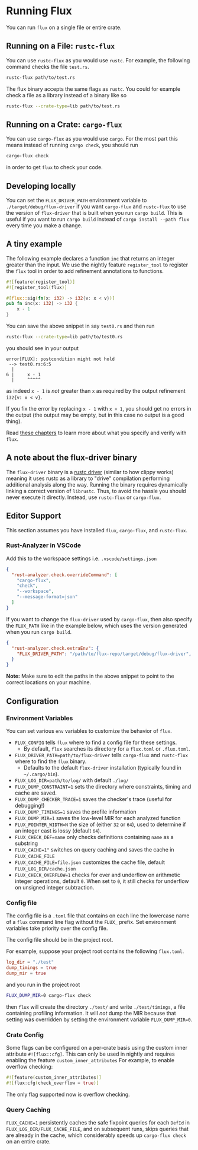 # Running Flux

You can run `flux` on a single file or entire crate.

## Running on a File: `rustc-flux`

You can use `rustc-flux` as you would use `rustc`.
For example, the following command checks the file `test.rs`.

```bash
rustc-flux path/to/test.rs
```

The flux binary accepts the same flags as `rustc`.
You could for example check a file as a library instead of a binary like so

```bash
rustc-flux --crate-type=lib path/to/test.rs
```

## Running on a Crate: `cargo-flux`

You can use `cargo-flux` as you would use `cargo`. For the most part this means
instead of running `cargo check`, you should run

``` bash
cargo-flux check
```

in order to get `flux` to check your code.

## Developing locally

You can set the `FLUX_DRIVER_PATH` environment variable to `./target/debug/flux-driver` if you
want `cargo-flux` and `rustc-flux` to use the version of `flux-driver` that is built
when you run `cargo build`. This is useful if you want to run `cargo build` instead
of `cargo install --path flux` every time you make a change.

## A tiny example

The following example declares a function `inc`
that returns an integer greater than the input.
We use the nightly feature `register_tool`
to register the `flux` tool in order to
add refinement annotations to functions.

```rust
#![feature(register_tool)]
#![register_tool(flux)]

#[flux::sig(fn(x: i32) -> i32{v: x < v})]
pub fn inc(x: i32) -> i32 {
    x - 1
}
```

You can save the above snippet in say `test0.rs` and then run

```bash
rustc-flux --crate-type=lib path/to/test0.rs
```

you should see in your output

```text
error[FLUX]: postcondition might not hold
 --> test0.rs:6:5
  |
6 |     x - 1
  |     ^^^^^
```

as indeed `x - 1` is _not_ greater than `x` as required by the output refinement `i32{v: x < v}`.

If you fix the error by replacing `x - 1` with `x + 1`, you should get no errors
in the output (the output may be empty, but in this case no output is a good
thing).

Read [these chapters](SUMMARY.md#learn) to learn more about what you specify and verify with `flux`.

## A note about the flux-driver binary

The `flux-driver` binary is a [rustc
driver](https://rustc-dev-guide.rust-lang.org/rustc-driver.html?highlight=driver#the-rustc-driver-and-interface)
(similar to how clippy works) meaning it uses rustc as a library to "drive"
compilation performing additional analysis along the way. Running the binary
requires dynamically linking a correct version of `librustc`. Thus, to avoid the
hassle you should never execute it directly.  Instead, use `rustc-flux` or `cargo-flux`.

## Editor Support

This section assumes you have installed `flux`, `cargo-flux`, and `rustc-flux`.

### Rust-Analyzer in VSCode

Add this to the workspace settings i.e. `.vscode/settings.json`

```json
{
  "rust-analyzer.check.overrideCommand": [
    "cargo-flux",
    "check",
    "--workspace",
    "--message-format=json"
  ]
}
```

If you want to change the `flux-driver` used by `cargo-flux`, then also specify the
`FLUX_PATH` like in the example below, which uses the version generated when you
run `cargo build`.

``` json
{
  "rust-analyzer.check.extraEnv": {
    "FLUX_DRIVER_PATH": "/path/to/flux-repo/target/debug/flux-driver",
  }
}
```

**Note:** Make sure to edit the paths in the above snippet to point to the correct locations on your machine.

## Configuration

### Environment Variables

You can set various `env` variables to customize the behavior of `flux`.

* `FLUX_CONFIG` tells `flux` where to find a config file for these settings.
  * By default, `flux` searches its directory for a `flux.toml` or `.flux.toml`.
* `FLUX_DRIVER_PATH=path/to/flux-driver` tells `cargo-flux` and `rustc-flux` where to find the `flux` binary.
  * Defaults to the default `flux-driver` installation (typically found in `~/.cargo/bin`).
* `FLUX_LOG_DIR=path/to/log/` with default `./log/`
* `FLUX_DUMP_CONSTRAINT=1` sets the directory where constraints, timing and cache are saved.
* `FLUX_DUMP_CHECKER_TRACE=1` saves the checker's trace (useful for debugging!)
* `FLUX_DUMP_TIMINGS=1` saves the profile information
* `FLUX_DUMP_MIR=1` saves the low-level MIR for each analyzed function
* `FLUX_POINTER_WIDTH=N` the size of (either `32` or `64`), used to determine if an integer cast is lossy (default `64`).
* `FLUX_CHECK_DEF=name` only checks definitions containing `name` as a substring
* `FLUX_CACHE=1"` switches on query caching and saves the cache in `FLUX_CACHE_FILE`
* `FLUX_CACHE_FILE=file.json` customizes the cache file, default `FLUX_LOG_DIR/cache.json`
* `FLUX_CHECK_OVERFLOW=1` checks for over and underflow on arithmetic integer
  operations, default `0`. When set to `0`, it still checks for underflow on
  unsigned integer subtraction.

### Config file

The config file is a `.toml` file that contains on each line the lowercase name
of a `flux` command line flag without the `FLUX_` prefix. Set environment
variables take priority over the config file.

The config file should be in the project root.

For example, suppose your project root contains the following `flux.toml`.

```toml
log_dir = "./test"
dump_timings = true
dump_mir = true
```

and you run in the project root

```bash
FLUX_DUMP_MIR=0 cargo-flux check
```

then `flux` will create the directory `./test/` and write `./test/timings`, a file
containing profiling information. It will _not_ dump the MIR because that setting
was overridden by setting the environment variable `FLUX_DUMP_MIR=0`.

### Crate Config

Some flags can be configured on a per-crate basis using the custom inner attribute `#![flux::cfg]`.
This can only be used in nightly and requires enabling the feature `custom_inner_attributes`
For example, to enable overflow checking:

```rust
#![feature(custom_inner_attributes)]
#![flux:cfg(check_overflow = true)]
```

The only flag supported now is overflow checking.

### Query Caching

`FLUX_CACHE=1` persistently caches the safe fixpoint queries for each `DefId` in
`FLUX_LOG_DIR/FLUX_CACHE_FILE`, and on subsequent runs, skips queries that are
already in the cache, which considerably speeds up `cargo-flux check` on an
entire crate.
